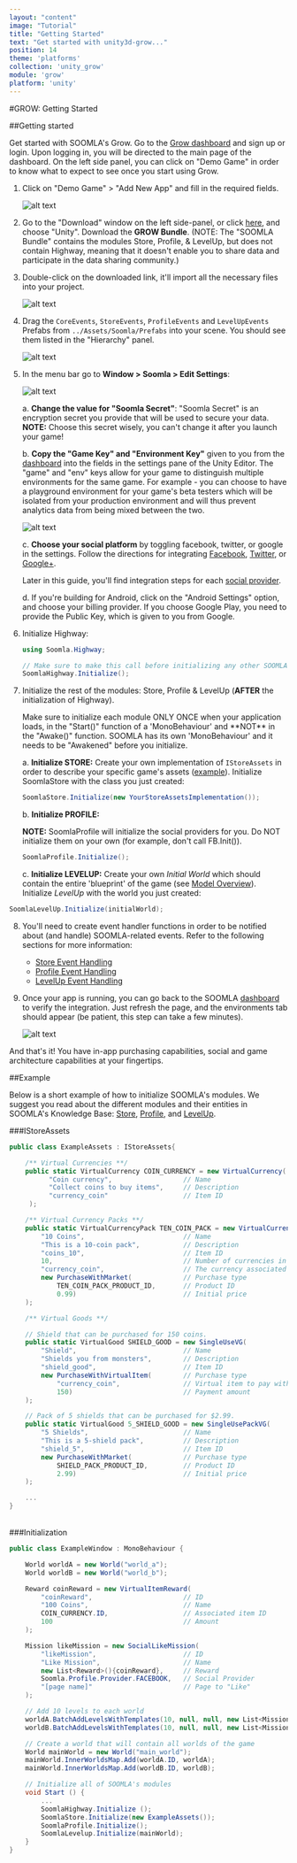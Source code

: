 ```yaml
---
layout: "content"
image: "Tutorial"
title: "Getting Started"
text: "Get started with unity3d-grow..."
position: 14
theme: 'platforms'
collection: 'unity_grow'
module: 'grow'
platform: 'unity'
---
```


#GROW: Getting Started

##Getting started

Get started with SOOMLA's Grow. Go to the [Grow dashboard](dashboard.soom.la) and sign up or login. Upon logging in, you will be directed to the main page of the dashboard. On the left side panel, you can click on "Demo Game" in order to know what to expect to see once you start using Grow.

1. Click on "Demo Game" > "Add New App" and fill in the required fields.

	  ![alt text](/img/tutorial_img/unity_grow/addNewApp.png "Add new app")

2. Go to the "Download" window on the left side-panel, or click [here](dashboard.soom.la/downloads), and choose "Unity". Download the **GROW Bundle**. (NOTE: The "SOOMLA Bundle" contains the modules Store, Profile, & LevelUp, but does not contain Highway, meaning that it doesn't enable you to share data and participate in the data sharing community.)

3. Double-click on the downloaded link, it'll import all the necessary files into your project.

	![alt text](/img/tutorial_img/unity_grow/import.png "import")

4. Drag the `CoreEvents`, `StoreEvents`, `ProfileEvents` and `LevelUpEvents` Prefabs from `../Assets/Soomla/Prefabs` into your scene. You should see them listed in the "Hierarchy" panel.

	![alt text](/img/tutorial_img/unity_grow/prefabs.png "Prefabs")

5. In the menu bar go to **Window > Soomla > Edit Settings**:

	![alt text](/img/tutorial_img/unity_grow/soomlaSettingsAll.png "SOOMLA Settings")

	a. **Change the value for "Soomla Secret"**: "Soomla Secret" is an encryption secret you provide that will be used to secure your data. **NOTE:** Choose this secret wisely, you can't change it after you launch your game!

	b. **Copy the "Game Key" and "Environment Key"** given to you from the [dashboard](http://dashboard.soom.la) into the fields in the settings pane of the Unity Editor. The "game" and "env" keys allow for your game to distinguish multiple environments for the same game. For example - you can choose to have a playground environment for your game's beta testers which will be isolated from your production environment and will thus prevent analytics data from being mixed between the two.

	![alt text](/img/tutorial_img/unity_grow/dashboardKeys.png "Game key and Env key")

	c. **Choose your social platform** by toggling facebook, twitter, or google in the settings. Follow the directions for integrating [Facebook](/docs/platforms/unity/Profile_GettingStarted#facebook), [Twitter](/docs/platforms/unity/Profile_GettingStarted#twitter), or [Google+](/docs/platforms/unity/Profile_GettingStarted#google+).

	Later in this guide, you'll find integration steps for each [social provider](#social-provider-integration).

	d. If you're building for Android, click on the "Android Settings" option, and choose your billing provider. If you choose Google Play, you need to provide the Public Key, which is given to you from Google.

6. Initialize Highway:

	``` cs
	using Soomla.Highway;

	// Make sure to make this call before initializing any other SOOMLA components
	SoomlaHighway.Initialize();
	```

7. Initialize the rest of the modules: Store, Profile & LevelUp (**AFTER** the initialization of Highway).

	<div class="info-box">Make sure to initialize each module ONLY ONCE when your application loads, in the "Start()" function of a 'MonoBehaviour' and **NOT** in the "Awake()" function. SOOMLA has its own 'MonoBehaviour' and it needs to be "Awakened" before you initialize.</div>

	a. **Initialize STORE:** Create your own implementation of `IStoreAssets` in order to describe your specific game's assets ([example](https://github.com/soomla/unity3d-store/blob/master/Soomla/Assets/Examples/MuffinRush/MuffinRushAssets.cs)). Initialize SoomlaStore with the class you just created:

	``` cs
	SoomlaStore.Initialize(new YourStoreAssetsImplementation());
	```

	b. **Initialize PROFILE:**

    **NOTE:** SoomlaProfile will initialize the social providers for you. Do NOT initialize them on your own (for example, don't call FB.Init()).

	``` cs
	SoomlaProfile.Initialize();
	```

	c. **Initialize LEVELUP:** Create your own _Initial World_ which should contain the entire 'blueprint' of the game (see [Model Overview](/docs/platforms/unity/Levelup_Model)). Initialize _LevelUp_ with the world you just created:

  ``` cs
  SoomlaLevelUp.Initialize(initialWorld);
  ```

8. You'll need to create event handler functions in order to be notified about (and handle) SOOMLA-related events. Refer to the following sections for more information:
	- [Store Event Handling](/docs/platforms/unity/Events)
	- [Profile Event Handling](/docs/platforms/unity/Profile_Events)
	- [LevelUp Event Handling](/docs/platforms/unity/Levelup_Events)

9. Once your app is running, you can go back to the SOOMLA [dashboard](dashboard.soom.la) to verify the integration. Just refresh the page, and the environments tab should appear (be patient, this step can take a few minutes).

	![alt text](/img/tutorial_img/unity_grow/verifyIntegration.png "Verify Integration")

And that's it! You have in-app purchasing capabilities, social and game architecture capabilities at your fingertips.

##Example

Below is a short example of how to initialize SOOMLA's modules. We suggest you read about the different modules and their entities in SOOMLA's Knowledge Base: [Store](/docs/platforms/unity/EconomyModel), [Profile](/docs/platforms/unity/Levelup_Model), and [LevelUp](/docs/platforms/unity/Profile_MainClasses).

###IStoreAssets

``` cs
public class ExampleAssets : IStoreAssets{

	/** Virtual Currencies **/
	public static VirtualCurrency COIN_CURRENCY = new VirtualCurrency(
	      "Coin currency",                  // Name
	      "Collect coins to buy items",     // Description
	      "currency_coin"                   // Item ID
	 );

    /** Virtual Currency Packs **/
    public static VirtualCurrencyPack TEN_COIN_PACK = new VirtualCurrencyPack(
        "10 Coins",                         // Name
	    "This is a 10-coin pack",           // Description
	    "coins_10",                         // Item ID
        10,                                 // Number of currencies in the pack
        "currency_coin",                    // The currency associated with this pack
        new PurchaseWithMarket(             // Purchase type
            TEN_COIN_PACK_PRODUCT_ID,       // Product ID
            0.99)                           // Initial price
    );

    /** Virtual Goods **/

    // Shield that can be purchased for 150 coins.
    public static VirtualGood SHIELD_GOOD = new SingleUseVG(
        "Shield",                           // Name
	    "Shields you from monsters",        // Description
	    "shield_good",                      // Item ID
        new PurchaseWithVirtualItem(        // Purchase type
            "currency_coin",                // Virtual item to pay with
            150)                            // Payment amount
    );

    // Pack of 5 shields that can be purchased for $2.99.
    public static VirtualGood 5_SHIELD_GOOD = new SingleUsePackVG(
        "5 Shields",                        // Name
	    "This is a 5-shield pack",          // Description
	    "shield_5",                         // Item ID
        new PurchaseWithMarket(             // Purchase type
            SHIELD_PACK_PRODUCT_ID,         // Product ID
            2.99)                           // Initial price
    );

    ...
}
```

<br>
###Initialization

``` cs
public class ExampleWindow : MonoBehaviour {

	World worldA = new World("world_a");
	World worldB = new World("world_b");

	Reward coinReward = new VirtualItemReward(
		"coinReward",                       // ID
		"100 Coins",                        // Name
		COIN_CURRENCY.ID,                   // Associated item ID
		100                                 // Amount
	);

	Mission likeMission = new SocialLikeMission(
		"likeMission",                      // ID
		"Like Mission",                     // Name
		new List<Reward>(){coinReward},     // Reward
		Soomla.Profile.Provider.FACEBOOK,   // Social Provider
		"[page name]"                       // Page to "Like"
	);

	// Add 10 levels to each world
	worldA.BatchAddLevelsWithTemplates(10, null, null, new List<Mission>(){likeMission});
	worldB.BatchAddLevelsWithTemplates(10, null, null, new List<Mission>(){likeMission});

	// Create a world that will contain all worlds of the game
	World mainWorld = new World("main_world");
	mainWorld.InnerWorldsMap.Add(worldA.ID, worldA);
	mainWorld.InnerWorldsMap.Add(worldB.ID, worldB);

	// Initialize all of SOOMLA's modules
	void Start () {
		...
		SoomlaHighway.Initialize ();
		SoomlaStore.Initialize(new ExampleAssets());
		SoomlaProfile.Initialize();
		SoomlaLevelup.Initialize(mainWorld);
	}
}
```

